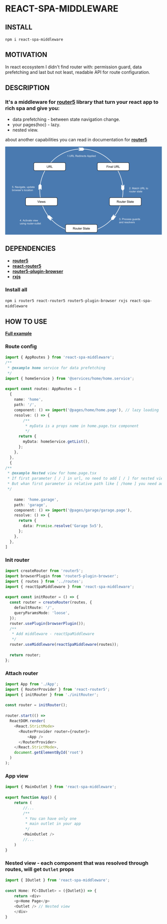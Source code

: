 # REACT-SPA-MIDDLEWARE
## INSTALL
`npm i react-spa-middleware`

## MOTIVATION
In react ecosystem I didn't find router with: permission guard, data prefetching and last but not least, readable API for route configuration.
## DESCRIPTION
### It's a middleware for __[router5](https://router5.js.org/)__ library that turn your react app to rich spa and give you:
- data prefetching - between state navigation change.
- your pages(hoc) - lazy.
- nested view.

about another capabilities you can read in documentation for __[router5](https://router5.js.org/#docs)__

![](./router-cicle.png)

## DEPENDENCIES
- __[router5](https://router5.js.org/)__
- __[react-router5](https://www.npmjs.com/package/react-router5)__
- __[router5-plugin-browser](https://www.npmjs.com/package/router5-plugin-browser)__
- __[rxjs](https://rxjs.dev/)__

### Install all
`npm i router5 react-router5 router5-plugin-browser rxjs react-spa-middleware`

## HOW TO USE

__[Full example](./example/)__
### Route config
```typescript
import { AppRoutes } from 'react-spa-middleware';
/**
 * @example home service for data prefetching
 */
import { homeService } from '@services/home/home.service';

export const routes: AppRoutes = [
  {
    name: 'home',
    path: '/',
    component: () => import('@pages/home/home.page'), // lazy loading
    resolve: () => {
	    /**
	     * myData is a props name in home.page.tsx component 
	     */
      return {
        myData: homeService.getList(),
      };
    },
  },
  {
/**
 * @example Nested view for home.page.tsx
 * If first parameter [ / ] in url, no need to add [ / ] for nested view
 * But whan first parameter is relative path like [ /home ] you need add [ /garage ] for nested view
 */

    name: 'home.garage',
    path: 'garage',
    component: () => import('@pages/garage/garage.page'), 
    resolve: () => {
      return {
        data: Promise.resolve('Garage 5x5'),
      };
    },
  },
]
```
### Init router
```typescript
import createRouter from 'router5';
import browserPlugin from 'router5-plugin-browser';
import { routes } from '../routes';
import { reactSpaMiddleware } from 'react-spa-middleware';

export const initRouter = () => {
  const router = createRouter(routes, {
    defaultRoute: '/',
    queryParamsMode: 'loose',
  });
  router.usePlugin(browserPlugin());
  /** 
   * Add middleware - reactSpaMiddleware
   */
  router.useMiddleware(reactSpaMiddleware(routes));

  return router;
};
```
### Attach router
```typescript
import App from './App';
import { RouterProvider } from 'react-router5';
import { initRouter } from './initRouter';

const router = initRouter();

router.start(() =>
  ReactDOM.render(
    <React.StrictMode>
      <RouterProvider router={router}>
          <App />
      </RouterProvider>
    </React.StrictMode>,
    document.getElementById('root')
  )
);
```
### App view 
```typescript
import { MainOutlet } from 'react-spa-middleware';

export function App() {
	return (
		//... 
		/**
		 * You can have only one 
		 * main outlet in your app
		 */
		<MainOutlet />
		//...
	)
}
```
### Nested view - each component that was resolved through routes, will get `Outlet` props
```typescript
import { IOutlet } from 'react-spa-middleware';

const Home: FC<IOutlet> = ({Outlet}) => {
	return <div>
	<p>Home Page</p>
	<Outlet /> // Nested view
	</div>
}
```